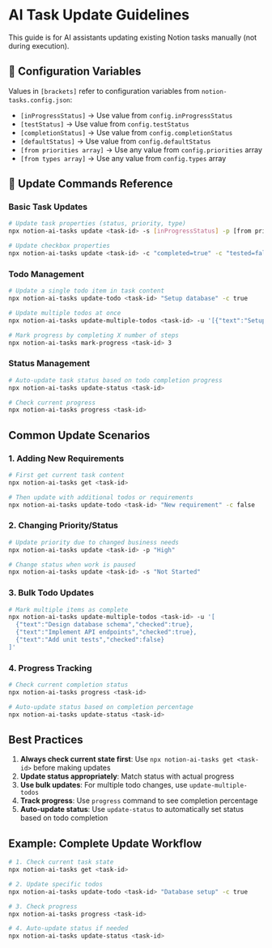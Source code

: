 # AI Task Update Guidelines

This guide is for AI assistants updating existing Notion tasks manually (not during execution).

## 📝 Configuration Variables

Values in `[brackets]` refer to configuration variables from `notion-tasks.config.json`:
- `[inProgressStatus]` → Use value from `config.inProgressStatus`
- `[testStatus]` → Use value from `config.testStatus` 
- `[completionStatus]` → Use value from `config.completionStatus`
- `[defaultStatus]` → Use value from `config.defaultStatus`
- `[from priorities array]` → Use any value from `config.priorities` array
- `[from types array]` → Use any value from `config.types` array

## 🔄 Update Commands Reference

### Basic Task Updates
```bash
# Update task properties (status, priority, type)
npx notion-ai-tasks update <task-id> -s [inProgressStatus] -p [from priorities array] -t [from types array]

# Update checkbox properties
npx notion-ai-tasks update <task-id> -c "completed=true" -c "tested=false"
```

### Todo Management
```bash
# Update a single todo item in task content
npx notion-ai-tasks update-todo <task-id> "Setup database" -c true

# Update multiple todos at once
npx notion-ai-tasks update-multiple-todos <task-id> -u '[{"text":"Setup database","checked":true},{"text":"Create API","checked":true}]'

# Mark progress by completing X number of steps
npx notion-ai-tasks mark-progress <task-id> 3
```

### Status Management
```bash
# Auto-update task status based on todo completion progress
npx notion-ai-tasks update-status <task-id>

# Check current progress
npx notion-ai-tasks progress <task-id>
```

## Common Update Scenarios

### 1. Adding New Requirements
```bash
# First get current task content
npx notion-ai-tasks get <task-id>

# Then update with additional todos or requirements
npx notion-ai-tasks update-todo <task-id> "New requirement" -c false
```

### 2. Changing Priority/Status
```bash
# Update priority due to changed business needs
npx notion-ai-tasks update <task-id> -p "High"

# Change status when work is paused
npx notion-ai-tasks update <task-id> -s "Not Started"
```

### 3. Bulk Todo Updates
```bash
# Mark multiple items as complete
npx notion-ai-tasks update-multiple-todos <task-id> -u '[
  {"text":"Design database schema","checked":true},
  {"text":"Implement API endpoints","checked":true},
  {"text":"Add unit tests","checked":false}
]'
```

### 4. Progress Tracking
```bash
# Check current completion status
npx notion-ai-tasks progress <task-id>

# Auto-update status based on completion percentage
npx notion-ai-tasks update-status <task-id>
```


## Best Practices

1. **Always check current state first**: Use `npx notion-ai-tasks get <task-id>` before making updates
2. **Update status appropriately**: Match status with actual progress
3. **Use bulk updates**: For multiple todo changes, use `update-multiple-todos`
4. **Track progress**: Use `progress` command to see completion percentage
5. **Auto-update status**: Use `update-status` to automatically set status based on todo completion

## Example: Complete Update Workflow
```bash
# 1. Check current task state
npx notion-ai-tasks get <task-id>

# 2. Update specific todos
npx notion-ai-tasks update-todo <task-id> "Database setup" -c true

# 3. Check progress
npx notion-ai-tasks progress <task-id>

# 4. Auto-update status if needed
npx notion-ai-tasks update-status <task-id>
```